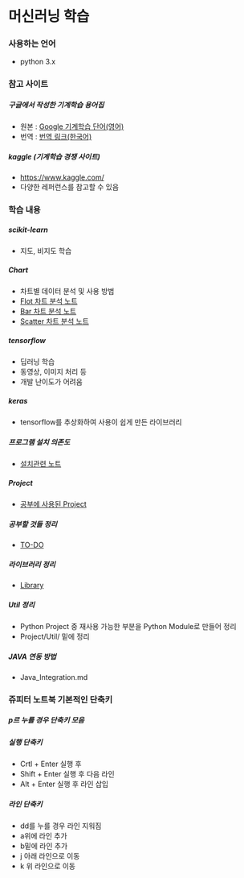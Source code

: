 # 머신러닝 학습

### 사용하는 언어

* python 3.x

### 참고 사이트

##### 구글에서 작성한 기계학습 용어집
* 원본 : [Google 기계학습 단어(영어)][googlelink]
* 번역 : [번역 링크(한국어)][translatelink]

[translatelink]: https://www.codeonweb.com/@mookiekim/ml-glossary?utm_medium=social&utm_source=gaerae.com&utm_campaign=%EA%B0%9C%EB%B0%9C%EC%9E%90%EC%8A%A4%EB%9F%BD%EB%8B%A4
[googlelink]: https://developers.google.com/machine-learning/glossary/

##### kaggle (기계학습 경쟁 사이트)
* https://www.kaggle.com/
* 다양한 레퍼런스를 참고할 수 있음

### 학습 내용

##### scikit-learn 
* 지도, 비지도 학습

##### Chart
* 차트별 데이터 분석 및 사용 방법
* [Flot 차트 분석 노트](flot.md)
* [Bar 차트 분석 노트](bar.md)
* [Scatter 차트 분석 노트](scatter.md)

##### tensorflow 
* 딥러닝 학습
* 동영상, 이미지 처리 등
* 개발 난이도가 어려움

##### keras
* tensorflow를 추상화하여 사용이 쉽게 만든 라이브러리

##### 프로그램 설치 의존도
* [설치관련 노트](Install.md)

##### Project
* [공부에 사용된 Project](Project/README.md)

##### 공부할 것들 정리
* [TO-DO](To-Do.md)

##### 라이브러리 정리
* [Library](Library.md)

##### Util 정리
* Python Project 중 재사용 가능한 부분을 Python Module로 만들어 정리
* Project/Util/ 밑에 정리

##### JAVA 연동 방법
* Java_Integration.md

### 쥬피터 노트북 기본적인 단축키

##### p르 누를 경우 단축키 모음

##### 실행 단축키
* Crtl + Enter 실행 후
* Shift + Enter 실행 후 다음 라인
* Alt + Enter 실행 후 라인 삽입

##### 라인 단축키
* dd를 누를 경우 라인 지워짐
* a위에 라인 추가
* b밑에 라인 추가
* j 아래 라인으로 이동
* k 위 라인으로 이동

